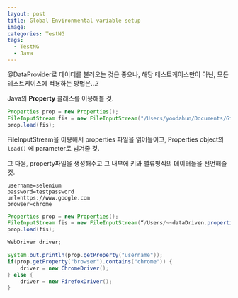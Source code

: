 ```yaml
---
layout: post
title: Global Environmental variable setup
image:
categories: TestNG
tags:
  - TestNG
  - Java
---
```




@DataProvider로 데이터를 불러오는 것은 좋으나, 해당 테스트케이스만이 아닌, 모든 테스트케이스에 적용하는 방법은…?

Java의 **Property** 클래스를 이용해볼 것.
```java
Properties prop = new Properties();
FileInputStream fis = new FileInputStream("/Users/yoodahun/Documents/Github/Java/Selenium WebDriver with Java/Framework_in_AutomationTest/TestNG/src/section18/dataDriven.properties");
prop.load(fis);

```

FileInputStream을 이용해서 properties 파일을 읽어들이고, Properties object의 `load()` 에 parameter로 넘겨줄 것.

그 다음, property파일을 생성해주고 그 내부에 키와 밸류형식의 데이터들을 선언해줄 것.

```properties
username=selenium
password=testpassword
url=https://www.google.com
browser=chrome
```

```java
Properties prop = new Properties();
FileInputStream fis = new FileInputStream(“/Users/~~dataDriven.properties”);
prop.load(fis);

WebDriver driver;

System.out.println(prop.getProperty("username"));
if(prop.getProperty("browser").contains("chrome")) {
    driver = new ChromeDriver();
} else {
	driver = new FirefoxDriver();
}   

```

